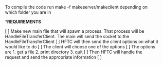 To compile the code run make -f makeserver/makeclient depending on which folder you are in


***REQUIREMENTS**

[ ] Make new main file that will spawn a process. That process will be HandleFileTransferClient.
The main will send the socket to the HandleFileTransferClient
[ ] HFTC will then send the client options on what it would like to do
[ ] The client will choose one of the options
[ ] The options are 1. get a file 2. print directory 3. quit
[ ] Then HFTC will handle the request and send the appropriate information
[ ] 